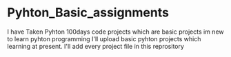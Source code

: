 # Pyhton_Basic_assignments
I have Taken Pyhton 100days code projects which are basic projects im new to learn pyhton programming
I'll upload basic pyhton projects which learning at present.
I'll add every project file in this reprository


